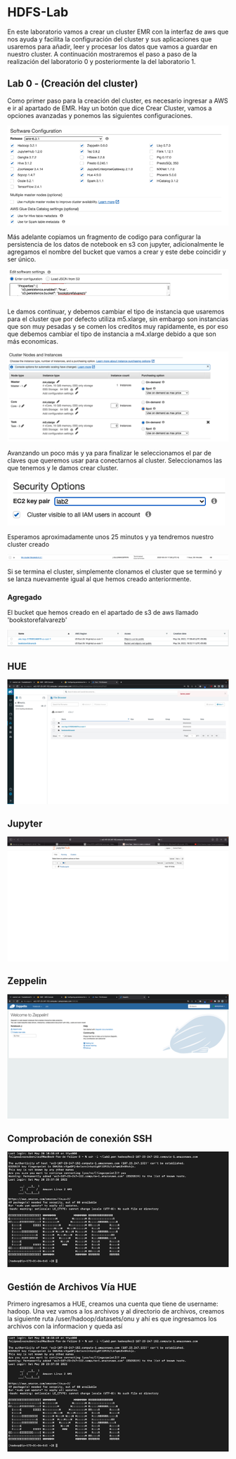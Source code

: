 # HDFS-Lab
En este laboratorio vamos a crear un cluster EMR con la interfaz de aws que nos ayuda y facilita la configuración del cluster y sus aplicaciones que usaremos para añadir, leer y procesar los datos que vamos a guardar en nuestro cluster. A continuación mostraremos el paso a paso de la realización del laboratorio 0 y posteriormente la del laboratorio 1. 

## Lab 0 - (Creación del cluster)
Como primer paso para la creación del cluster, es necesario ingresar a AWS e ir al apartado de EMR. Hay un botón que dice Crear Cluster, vamos a opciones avanzadas y ponemos las siguientes configuraciones. 

![](img/aplicationss.png)

Más adelante copiamos un fragmento de codigo para configurar la persistencia de los datos de notebook en s3 con jupyter, adicionalmente le agregamos el nombre del bucket que vamos a crear y este debe coincidir y ser único.

![](img/configbucket.png)

Le damos continuar, y debemos cambiar el tipo de instancia que usaremos para el cluster que por defecto utiliza m5.xlarge, sin embargo son instancias que son muy pesadas y se comen los creditos muy rapidamente, es por eso que debemos cambiar el tipo de instancia a m4.xlarge debido a que son más economicas. 

![](img/clusterInstances.png)

Avanzando un poco más y ya para finalizar le seleccionamos el par de claves que queremos usar para conectarnos al cluster. Seleccionamos las que tenemos y le damos crear cluster. 

![](img/clusterKey.png)

Esperamos aproximadamente unos 25 minutos y ya tendremos nuestro cluster creado

![](img/cluster1.png)

Si se termina el cluster, simplemente clonamos el cluster que se terminó y se lanza nuevamente igual al que hemos creado anteriormente. 

### Agregado 

El bucket que hemos creado en el apartado de s3 de aws llamado 'bookstorefalvarezb'

![](img/bucket.png)

## HUE
![](img/hue.png)

## Jupyter 
![](img/jupyter.png)

## Zeppelin
![](img/zeppelin.png)

## Comprobación de conexión SSH
![](img/clusterssh.png)


## Gestión de Archivos Vía HUE 
Primero ingresamos a HUE, creamos una cuenta que tiene de username: hadoop. Una vez vamos a los archivos y al directorio de archivos, creamos la siguiente ruta /user/hadoop/datasets/onu y ahí es que ingresamos los archivos con la informacion  y queda así

![](img/clusterssh.png)
